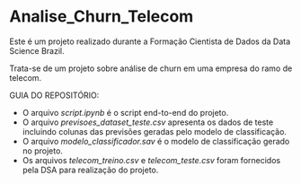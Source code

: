 # Analise_Churn_Telecom

Este é um projeto realizado durante a Formação Cientista de Dados da Data Science Brazil.

Trata-se de um projeto sobre análise de churn em uma empresa do ramo de telecom.

GUIA DO REPOSITÓRIO:
- O arquivo *script.ipynb* é o script end-to-end do projeto.
- O arquivo *previsoes_dataset_teste.csv* apresenta os dados de teste incluindo colunas das previsões geradas pelo modelo de classificação.
- O arquivo *modelo_classificador.sav* é o modelo de classificação gerado no projeto.
- Os arquivos *telecom_treino.csv* e *telecom_teste.csv* foram fornecidos pela DSA para realização do projeto.
